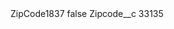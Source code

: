<?xml version="1.0" encoding="UTF-8"?>
<CustomMetadata xmlns="http://soap.sforce.com/2006/04/metadata" xmlns:xsi="http://www.w3.org/2001/XMLSchema-instance" xmlns:xsd="http://www.w3.org/2001/XMLSchema">
    <label>ZipCode1837</label>
    <protected>false</protected>
    <values>
        <field>Zipcode__c</field>
        <value xsi:type="xsd:string">33135</value>
    </values>
</CustomMetadata>
